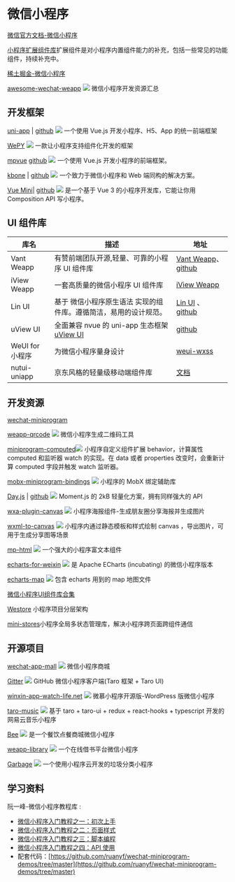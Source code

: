 # 微信小程序

[微信官方文档-微信小程序](https://developers.weixin.qq.com/miniprogram/dev/framework/)

[小程序扩展组件库](https://developers.weixin.qq.com/miniprogram/dev/platform-capabilities/extended/component-plus/)扩展组件是对小程序内置组件能力的补充，包括一些常见的功能组件，持续补充中。

[稀土掘金-微信小程序](https://juejin.cn/tag/微信小程序)

[awesome-wechat-weapp](https://github.com/justjavac/awesome-wechat-weapp) ![](https://img.shields.io/github/stars/justjavac/awesome-wechat-weapp.svg?style=social) 微信小程序开发资源汇总

## 开发框架

[uni-app](https://uniapp.dcloud.io/) | [github](https://github.com/dcloudio/uni-app) ![](https://img.shields.io/github/stars/dcloudio/uni-app.svg?style=social) 一个使用 Vue.js 开发小程序、H5、App 的统一前端框架


[WePY](https://github.com/Tencent/wepy) ![](https://img.shields.io/github/stars/Tencent/wepy.svg?style=social) 一款让小程序支持组件化开发的框架


[mpvue](https://mpvue.com/) [github](https://github.com/Meituan-Dianping/mpvue) ![](https://img.shields.io/github/stars/Meituan-Dianping/mpvue.svg?style=social) 一个使用 Vue.js 开发小程序的前端框架。


[kbone](https://wechat-miniprogram.github.io/kbone/docs/) | [github](https://github.com/Tencent/kbone) ![](https://img.shields.io/github/stars/Tencent/kbone.svg?style=social) 一个致力于微信小程序和 Web 端同构的解决方案。

[Vue Mini](https://vuemini.org/guide/)| [github](https://github.com/vue-mini/vue-mini) ![](https://img.shields.io/github/stars/vue-mini/vue-mini.svg?style=social) 是一个基于 Vue 3 的小程序开发库，它能让你用 Composition API 写小程序。


## UI 组件库

|库名 | 描述 | 地址
|---|---|---
Vant Weapp | 有赞前端团队开源,轻量、可靠的小程序 UI 组件库 | [Vant Weapp](https://vant-contrib.gitee.io/vant-weapp/)、[github](https://github.com/vant-ui/vant-weapp)
iView Weapp | 一套高质量的微信小程序 UI 组件库 | [iView Weapp](https://github.com/TalkingData/iview-weapp)
Lin UI | 基于 微信小程序原生语法 实现的组件库。遵循简洁，易用的设计规范。 | [Lin UI](https://doc.mini.talelin.com/) 、[github](https://github.com/TaleLin/lin-ui) 
uView UI | 全面兼容 nvue 的 uni-app 生态框架 [uView UI](https://www.uviewui.com/) | [github](https://github.com/umicro/uView2.0)
WeUI for 小程序| 为微信小程序量身设计 | [weui-wxss](https://github.com/Tencent/weui-wxss) 
nutui-uniapp | 京东风格的轻量级移动端组件库 | [文档](https://uniapp-nutui.tech/)

## 开发资源

[wechat-miniprogram](https://github.com/wechat-miniprogram) 

[weapp-qrcode](https://github.com/tomfriwel/weapp-qrcode) ![](https://img.shields.io/github/stars/tomfriwel/weapp-qrcode.svg?style=social) 微信小程序生成二维码工具


[miniprogram-computed](https://github.com/wechat-miniprogram/computed)![](https://img.shields.io/github/stars/wechat-miniprogram/computed.svg?style=social)  小程序自定义组件扩展 behavior，计算属性 computed 和监听器 watch 的实现。在 data 或者 properties 改变时，会重新计算 computed 字段并触发 watch 监听器。

[mobx-miniprogram-bindings](https://github.com/wechat-miniprogram/mobx-miniprogram-bindings) ![](https://img.shields.io/github/stars/wechat-miniprogram/mobx-miniprogram-bindings.svg?style=social) 小程序的 MobX 绑定辅助库

[Day.js](https://day.js.org/zh-CN/) | [github](https://github.com/iamkun/dayjs/) ![](https://img.shields.io/github/stars/iamkun/dayjs.svg?style=social) Moment.js 的 2kB 轻量化方案，拥有同样强大的 API

[wxa-plugin-canvas](https://github.com/jasondu/wxa-plugin-canvas) ![](https://img.shields.io/github/stars/jasondu/wxa-plugin-canvas.svg?style=social) 小程序海报组件-生成朋友圈分享海报并生成图片

[wxml-to-canvas](https://github.com/wechat-miniprogram/wxml-to-canvas) ![](https://img.shields.io/github/stars/wechat-miniprogram/wxml-to-canvas.svg?style=social) 小程序内通过静态模板和样式绘制 canvas ，导出图片，可用于生成分享图等场景


[mp-html](https://github.com/jin-yufeng/mp-html) ![](https://img.shields.io/github/stars/jin-yufeng/mp-html.svg?style=social) 一个强大的小程序富文本组件

[echarts-for-weixin](https://github.com/ecomfe/echarts-for-weixin) ![](https://img.shields.io/github/stars/ecomfe/echarts-for-weixin.svg?style=social) 是 Apache ECharts (incubating) 的微信小程序版本

[echarts-map](https://github.com/mouday/echarts-map) ![](https://img.shields.io/github/stars/mouday/echarts-map.svg?style=social) 包含 echarts 用到的 map 地图文件

[微信小程序UI组件库合集](https://developers.weixin.qq.com/community/develop/article/doc/000ecc775a86807f7ba9b7dc956c13)

[Westore](https://github.com/Tencent/westore) 小程序项目分层架构
 
[mini-stores](https://github.com/linjc/mini-stores)小程序全局多状态管理库，解决小程序跨页面跨组件通信

## 开源项目

[wechat-app-mall](https://github.com/EastWorld/wechat-app-mall) ![](https://img.shields.io/github/stars/EastWorld/wechat-app-mall.svg?style=social) 微信小程序商城

[Gitter](https://github.com/nslogx/Gitter) ![](https://img.shields.io/github/stars/nslogx/Gitter.svg?style=social) GitHub 微信小程序客户端(Taro 框架 + Taro UI)

[winxin-app-watch-life.net](https://github.com/iamxjb/winxin-app-watch-life.net) ![](https://img.shields.io/github/stars/iamxjb/winxin-app-watch-life.net.svg?style=social) 微慕小程序开源版-WordPress 版微信小程序


[taro-music](https://github.com/lsqy/taro-music) ![](https://img.shields.io/github/stars/lsqy/taro-music.svg?style=social) 基于 taro + taro-ui + redux + react-hooks + typescript 开发的网易云音乐小程序

[Bee](https://github.com/woniudiancang/bee) ![](https://img.shields.io/github/stars/woniudiancang/bee.svg?style=social) 是一个餐饮点餐商城微信小程序


[weapp-library](https://github.com/imageslr/weapp-library) ![](https://img.shields.io/github/stars/imageslr/weapp-library.svg?style=social) 一个在线借书平台微信小程序

[Garbage](https://github.com/qi19901212/Garbage) ![](https://img.shields.io/github/stars/qi19901212/Garbage.svg?style=social) 一个使用小程序云开发的垃圾分类小程序

## 学习资料

阮一峰-微信小程序教程库 :

- [微信小程序入门教程之一：初次上手](http://www.ruanyifeng.com/blog/2020/10/wechat-miniprogram-tutorial-part-one.html)
- [微信小程序入门教程之二：页面样式](http://www.ruanyifeng.com/blog/2020/10/wechat-miniprogram-tutorial-part-two.html)
- [微信小程序入门教程之三：脚本编程](http://www.ruanyifeng.com/blog/2020/10/wechat-miniprogram-tutorial-part-three.html)
- [微信小程序入门教程之四：API 使用](http://www.ruanyifeng.com/blog/2020/11/wechat-miniprogram-tutorial-part-four.html)
- 配套代码：[https://github.com/ruanyf/wechat-miniprogram-demos/tree/master](https://github.com/ruanyf/wechat-miniprogram-demos/tree/master)